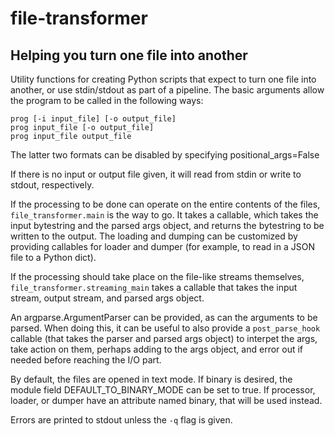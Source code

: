 # file-transformer
## Helping you turn one file into another

Utility functions for creating Python scripts that expect to turn one file
into another, or use stdin/stdout as part of a pipeline. The basic arguments 
allow the program to be called in the following ways:

```
prog [-i input_file] [-o output_file]
prog input_file [-o output_file]
prog input_file output_file
```

The latter two formats can be disabled by specifying positional_args=False

If there is no input or output file given, it will read from stdin or write
to stdout, respectively.

If the processing to be done can operate on the entire contents of the files,
`file_transformer.main` is the way to go. It takes a callable, which takes the
input bytestring and the parsed args object, and returns the bytestring to be
written to the output. The loading and dumping can be customized by providing
callables for loader and dumper (for example, to read in a JSON file to a Python
dict).

If the processing should take place on the file-like streams themselves,
`file_transformer.streaming_main` takes a callable that takes the input stream,
output stream, and parsed args object.

An argparse.ArgumentParser can be provided, as can the arguments to be parsed.
When doing this, it can be useful to also provide a `post_parse_hook` callable
(that takes the parser and parsed args object) to interpet the args, take action
on them, perhaps adding to the args object, and error out if needed before
reaching the I/O part.

By default, the files are opened in text mode. If binary is desired,
the module field DEFAULT_TO_BINARY_MODE can be set to true. If processor,
loader, or dumper have an attribute named binary, that will be used instead.

Errors are printed to stdout unless the `-q` flag is given.